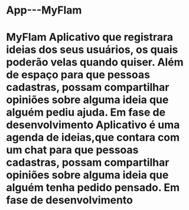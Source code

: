# App---MyFlam
# MyFlam Aplicativo que registrara ideias dos seus usuários, os quais poderão velas quando quiser. Além de espaço para que pessoas cadastras, possam compartilhar opiniões sobre alguma ideia que alguém pediu ajuda. Em fase de desenvolvimento  Aplicativo é uma agenda de ideias,que contara com um chat para que pessoas cadastras, possam compartilhar opiniões sobre alguma ideia que alguém tenha pedido pensado.   Em fase de desenvolvimento
